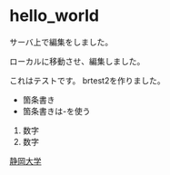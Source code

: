 # hello_world
サーバ上で編集をしました。

ローカルに移動させ、編集しました。

  これはテストです。
brtest2を作りました。
- 箇条書き
- 箇条書きは-を使う


1. 数字
2. 数字

[静岡大学](https://www.shizuoka.ac.jp/)
